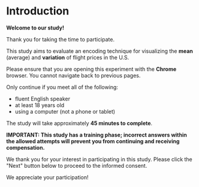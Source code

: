 # Introduction

**Welcome to our study!**

Thank you for taking the time to participate.

This study aims to evaluate an encoding technique for visualizing the **mean** (average) and **variation** of flight prices in the U.S.

Please ensure that you are opening this experiment with the **Chrome** browser. You cannot navigate back to previous pages.

Only continue if you meet all of the following:

- fluent English speaker
- at least 18 years old
- using a computer (not a phone or tablet)

The study will take approximately **45 minutes to complete**.

**IMPORTANT: This study has a training phase; incorrect answers within the allowed attempts will prevent you from continuing and receiving compensation.**

We thank you for your interest in participating in this study. Please click the "Next" button below to proceed to the informed consent.

We appreciate your participation!

